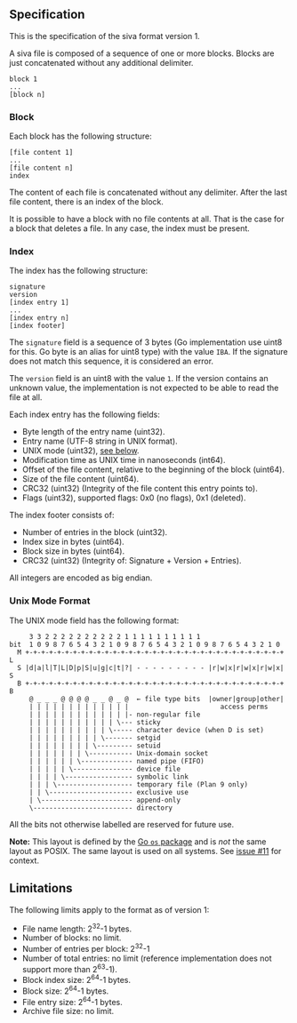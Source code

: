 
## Specification

This is the specification of the siva format version 1.

A siva file is composed of a sequence of one or more blocks. Blocks are just
concatenated without any additional delimiter.

```
block 1
...
[block n]
```

### Block

Each block has the following structure:

```
[file content 1]
...
[file content n]
index
```

The content of each file is concatenated without any delimiter. After the last
file content, there is an index of the block.

It is possible to have a block with no file contents at all. That is the case
for a block that deletes a file. In any case, the index must be present.

### Index

The index has the following structure:

```
signature
version
[index entry 1]
...
[index entry n]
[index footer]
```

The `signature` field is a sequence of 3 bytes (Go implementation use uint8 for this. Go byte is an alias for uint8 type) with the value `IBA`. If the
signature does not match this sequence, it is considered an error.

The `version` field is an uint8 with the value `1`. If the version contains an
unknown value, the implementation is not expected to be able to read the file
at all.

Each index entry has the following fields:

* Byte length of the entry name (uint32).
* Entry name (UTF-8 string in UNIX format).
* UNIX mode (uint32), [see below](#unix-mode-format).
* Modification time as UNIX time in nanoseconds (int64).
* Offset of the file content, relative to the beginning of the block (uint64).
* Size of the file content (uint64).
* CRC32 (uint32) (Integrity of the file content this entry points to).
* Flags (uint32), supported flags: 0x0 (no flags), 0x1 (deleted).

The index footer consists of:

* Number of entries in the block (uint32).
* Index size in bytes (uint64).
* Block size in bytes (uint64).
* CRC32 (uint32) (Integrity of: Signature + Version + Entries).

All integers are encoded as big endian.

### Unix Mode Format

The UNIX mode field has the following format:

```
     3 3 2 2 2 2 2 2 2 2 2 2 1 1 1 1 1 1 1 1 1 1
bit  1 0 9 8 7 6 5 4 3 2 1 0 9 8 7 6 5 4 3 2 1 0 9 8 7 6 5 4 3 2 1 0
  M +-+-+-+-+-+-+-+-+-+-+-+-+-+-+-+-+-+-+-+-+-+-+-+-+-+-+-+-+-+-+-+-+ L
  S |d|a|l|T|L|D|p|S|u|g|c|t|?| - - - - - - - - - |r|w|x|r|w|x|r|w|x| S
  B +-+-+-+-+-+-+-+-+-+-+-+-+-+-+-+-+-+-+-+-+-+-+-+-+-+-+-+-+-+-+-+-+ B
     @ _ _ _ @ @ @ @ _ _ @ _ @  ← file type bits  |owner|group|other|
     | | | | | | | | | | | | | 	                     access perms
     | | | | | | | | | | | | |- non-regular file
     | | | | | | | | | | | \--- sticky
     | | | | | | | | | | \----- character device (when D is set)
     | | | | | | | | | \------- setgid
     | | | | | | | | \--------- setuid
     | | | | | | | \----------- Unix-domain socket
     | | | | | | \------------- named pipe (FIFO)
     | | | | | \--------------- device file
     | | | | \----------------- symbolic link
     | | | \------------------- temporary file (Plan 9 only)
     | | \--------------------- exclusive use
     | \----------------------- append-only
     \------------------------- directory
```

All the bits not otherwise labelled are reserved for future use.

**Note:** This layout is defined by the [Go `os` package](https://godoc.org/os#FileMode)
and is _not_ the same layout as POSIX. The same layout is used on all
systems. See [issue #11](https://github.com/src-d/go-siva/issues/11) for
context.

## Limitations

The following limits apply to the format as of version 1:

* File name length: 2<sup>32</sup>-1 bytes.
* Number of blocks: no limit.
* Number of entries per block: 2<sup>32</sup>-1
* Number of total entries: no limit (reference implementation does not support more than 2<sup>63</sup>-1).
* Block index size: 2<sup>64</sup>-1 bytes.
* Block size: 2<sup>64</sup>-1 bytes.
* File entry size: 2<sup>64</sup>-1 bytes.
* Archive file size: no limit.

